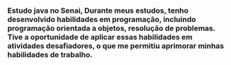 ### Estudo java no Senai, Durante meus estudos, tenho desenvolvido habilidades em programação, incluindo programação orientada a objetos, resolução de problemas. Tive a oportunidade de aplicar essas habilidades em atividades desafiadores, o que me permitiu aprimorar minhas habilidades de trabalho.

<!--
**iancaTino/iancaTino** is a ✨ _special_ ✨ repository because its `README.md` (this file) appears on your GitHub profile.
